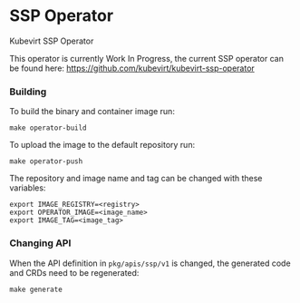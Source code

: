 # SSP Operator
Kubevirt SSP Operator

This operator is currently Work In Progress, the current SSP operator can be found here: https://github.com/kubevirt/kubevirt-ssp-operator

### Building
To build the binary and container image run:
```shell script
make operator-build
```

To upload the image to the default repository run:
```shell script
make operator-push
```

The repository and image name and tag can be changed 
with these variables:
```shell script
export IMAGE_REGISTRY=<registry>
export OPERATOR_IMAGE=<image_name>
export IMAGE_TAG=<image_tag>
```

### Changing API
When the API definition in `pkg/apis/ssp/v1` is changed,
the generated code and CRDs need to be regenerated:
```shell script
make generate
```